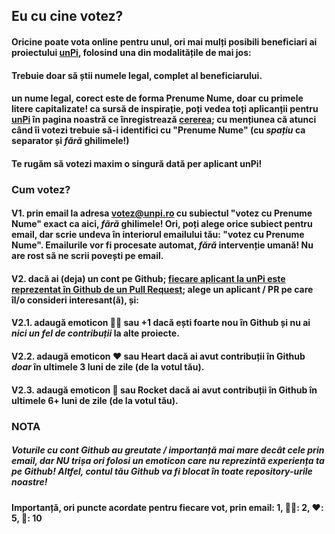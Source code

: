 ## Eu cu cine votez?

#### **Oricine poate vota online** pentru unul, ori mai mulți posibili beneficiari ai proiectului [unPi](https://www.unpi.ro/), folosind una din modalitățile de mai jos:

#### Trebuie doar să știi **numele legal**, complet al beneficiarului.

#### un nume legal, **corect** este de forma Prenume Nume, **doar** cu primele litere capitalizate! ca sursă de inspirație, poți vedea toți aplicanții pentru [unPi](http://pc.unpi.ro/) în pagina noastră ce înregistrează [cererea](https://github.com/cipy/unpi.cererea/pulls); cu mențiunea că atunci când îi votezi trebuie să-i identifici cu "Prenume Nume" (cu _spațiu_ ca separator și _fără_ ghilimele!)

#### **Te rugăm** să votezi **maxim o singură dată** per aplicant unPi!


### Cum votez?

#### V1. prin email la adresa [votez@unpi.ro](mailto:votez@unpi.ro?subject=votez%20cu%20) cu subiectul "votez cu Prenume Nume" exact ca aici, _fără_ ghilimele! Ori, poți alege orice subiect pentru email, dar scrie undeva în interiorul emailului tău: "votez cu Prenume Nume". Emailurile vor fi procesate automat, _fără_ intervenție umană! Nu are rost să ne scrii povești pe email.

#### V2. dacă ai (deja) un cont pe Github; [fiecare aplicant la unPi este reprezentat în Github de un Pull Request](https://github.com/cipy/unpi.cererea/pulls); alege un aplicant / PR pe care îl/o consideri interesant(ă), și:

#### V2.1. adaugă emoticon 👍🏻 sau **+1** dacă ești foarte nou în Github și nu ai _nici un fel de contribuții_ la alte proiecte.

#### V2.2. adaugă emoticon ❤️ sau **Heart** dacă ai avut contribuții în Github _doar_ în ultimele 3 luni de zile (de la votul tău).

#### V2.3. adaugă emoticon 🚀 sau **Rocket** dacă ai avut contribuții în Github în ultimele 6+ luni de zile (de la votul tău).

### NOTA

##### Voturile cu cont Github au greutate / importanță mai mare decât cele prin email, dar **NU trișa** ori folosi un emoticon care nu reprezintă experiența ta pe Github! Altfel, _contul tău Github va fi blocat_ în toate repository-urile noastre!

#### Importanță, ori puncte acordate pentru fiecare vot, prin email: 1, 👍🏻: 2, ❤️: 5, 🚀: 10
